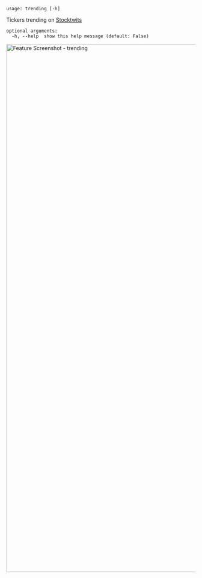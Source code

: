 ```
usage: trending [-h]
```

Tickers trending on [Stocktwits](https://Stocktwits.com)

```
optional arguments:
  -h, --help  show this help message (default: False)
```

<img width="1400" alt="Feature Screenshot - trending" src="https://user-images.githubusercontent.com/25267873/108612311-4526bd00-73df-11eb-840b-18829fcecdd3.png">
